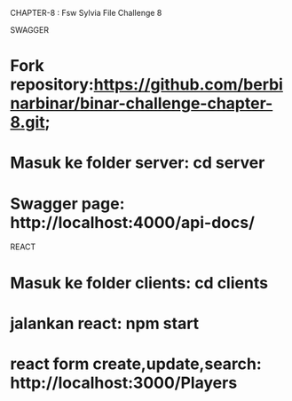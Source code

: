 CHAPTER-8 : Fsw Sylvia File Challenge 8

SWAGGER
# Fork repository:https://github.com/berbinarbinar/binar-challenge-chapter-8.git;

# Masuk ke folder server: cd server
# Swagger page: http://localhost:4000/api-docs/


REACT
# Masuk ke folder clients: cd clients

# jalankan react: npm start

# react form create,update,search: http://localhost:3000/Players
